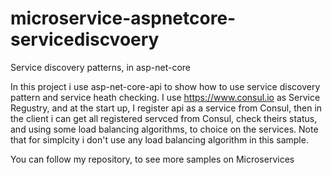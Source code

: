 # microservice-aspnetcore-servicediscvoery
Service discovery patterns, in asp-net-core 

In this project i use asp-net-core-api to show how to use service discovery pattern and service heath checking.
I use https://www.consul.io as Service Regustry, and at the start up, I register api as a service from Consul,
then in the client i can get all registered servced from Consul, check theirs status, and using some load balancing algorithms, to choice on the services.
Note that for simplcity i don't use any load balancing algorithm in this sample.

You can follow my repository, to see more samples on Microservices
